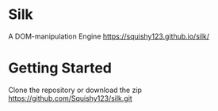 # Silk 
A DOM-manipulation Engine
https://squishy123.github.io/silk/

# Getting Started
Clone the repository or download the zip
https://github.com/Squishy123/silk.git

